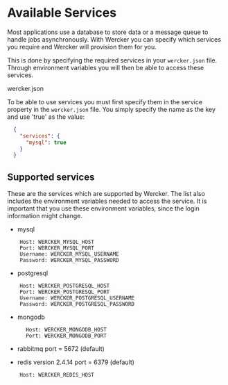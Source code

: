 # Available Services

Most applications use a database to store data or a message queue to handle jobs asynchronously. With Wercker you can specify which services you require and Wercker will provision them for you. 

This is done by specifying the required services in your `wercker.json` file. Through environment variables you will then be able to access these services.

wercker.json

To be able to use services you must first specify them in the service property in the `wercker.json` file. You simply specify the name as the key and use 'true' as the value:

``` json
  {
    "services": {
      "mysql": true
    }
  }
```

## Supported services

These are the services which are supported by Wercker. The list also includes the environment variables needed to access the service. It is important that you use these environment variables, since the login information might change.

* mysql
```  
    Host: WERCKER_MYSQL_HOST
    Port: WERCKER_MYSQL_PORT
    Username: WERCKER_MYSQL_USERNAME
    Password: WERCKER_MYSQL_PASSWORD
```

* postgresql
```
    Host: WERCKER_POSTGRESQL_HOST
    Port: WERCKER_POSTGRESQL_PORT
    Username: WERCKER_POSTGRESQL_USERNAME
    Password: WERCKER_POSTGRESQL_PASSWORD
```
  
* mongodb
```
      Host: WERCKER_MONGODB_HOST
      Port: WERCKER_MONGODB_PORT
```

* rabbitmq port = 5672 (default)

* redis version 2.4.14 port = 6379 (default)
```
    Host: WERCKER_REDIS_HOST
```
